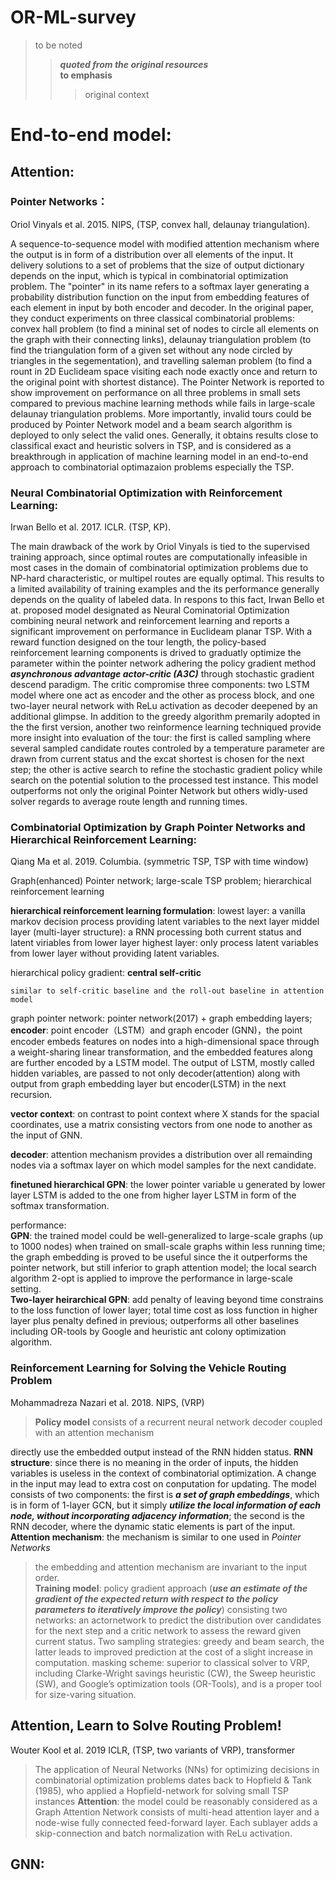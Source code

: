 # OR-ML-survey
> to be noted
>>  ***quoted from the original resources***  
>>  **to emphasis**  
>> > original context
# End-to-end model:

## Attention:

### Pointer Networks：
Oriol Vinyals et al. 2015.  NIPS, (TSP, convex hall, delaunay triangulation).  

A sequence-to-sequence model with modified attention mechanism where the output is in form of a distribution over all elements of the input. It delivery solutions to a set of problems that the size of output dictionary depends on the input, which is typical in combinatorial optimization problem. The "pointer" in its name refers to a softmax layer generating a probability distribution function on the input from embedding features of each element in input by both encoder and decoder. In the original paper, they conduct experiments on three classical combinatorial problems: convex hall problem (to find a mininal set of nodes to circle all elements on the graph with their connecting links), delaunay triangulation problem (to find the triangulation form of a given set without any node circled by triangles in the segementation), and travelling saleman problem (to find a rount in 2D Euclideam space visiting each node exactly once and return to the original point with shortest distance). The Pointer Network is reported to show improvement on performance on all three problems in small sets compared to previous machine learning methods while fails in large-scale delaunay triangulation problems. More importantly, invalid tours could be produced by Pointer Network model and a beam search algorithm is deployed to only select the valid ones. Generally, it obtains results close to classifical exact and heuristic solvers in TSP, and is considered as a breakthrough in application of machine learning model in an end-to-end approach to combinatorial optimazaion problems especially the TSP.

### Neural Combinatorial Optimization with Reinforcement Learning:
Irwan Bello et al. 2017. ICLR. (TSP, KP).  

The main drawback of the work by Oriol Vinyals is tied to the supervised training approach, since optimal routes are computationally infeasible in most cases in the domain of combinatorial optimization problems due to NP-hard characteristic, or multipel routes are equally optimal. This results to a limited availability of training examples and the its performance generally depends on the quality of labeled data. In respons to this fact, Irwan Bello et at. proposed model designated as Neural Cominatorial Optimization combining neural network and reinforcement learning and reports a significant improvement on performance in Euclideam planar TSP. With a reward function designed on the tour length, the policy-based reinforcement learning components is drived to graduatly optimize the parameter within the pointer network adhering the policy gradient method ***asynchronous advantage actor-critic (A3C)*** through stochastic gradient descend paradigm. The critic compromise three components: two LSTM model where one act as encoder and the other as process block, and one two-layer neural network with ReLu activation as decoder deepened by an additional glimpse. In addition to the greedy algorithm premarily adopted in the the first version, another two reinformence learning techniqued provide more insight into evaluation of the tour: the first is called sampling where several sampled candidate routes controled by a temperature parameter are drawn from current status and the excat shortest is chosen for the next step; the other is active search to refine the stochastic gradient policy while search on the potential solution to the processed test instance. This model outperforms not only the original Pointer Network but others widly-used solver regards to average route length and running times.

### Combinatorial Optimization by Graph Pointer Networks and Hierarchical Reinforcement Learning:
Qiang Ma et al. 2019. Columbia. (symmetric TSP, TSP with time window)  

Graph(enhanced) Pointer network; large-scale TSP problem; hierarchical reinforcement learning

**hierarchical reinforcement learning formulation**: 
  lowest layer: a vanilla markov decision process providing latent variables to the next layer
  middel layer (multi-layer structure): a RNN processing both current status and latent viriables from lower layer
  highest layer: only process latent variables from lower layer without providing latent variables.
  
  hierarchical policy gradient:
    **central self-critic** 
```
similar to self-critic baseline and the roll-out baseline in attention model
```
  
graph pointer network:
  pointer network(2017) + graph embedding layers; 
  **encoder**:  point encoder（LSTM）and graph encoder (GNN)，the point encoder embeds features on nodes into a high-dimensional space through a weight-sharing linear transformation, and the embedded features along are further encoded by a LSTM model. The output of LSTM, mostly called hidden variables, are passed to not only decoder(attention) along with output from graph embedding layer but encoder(LSTM) in the next recursion.
  
  **vector context**: on contrast to point context where X stands for the spacial coordinates, use a matrix consisting vectors from one node to another as the input of GNN.
  
  **decoder**: attention mechanism provides a distribution over all remainding nodes via a softmax layer on which model samples for the next candidate.
  
  **finetuned hierarchical GPN**: the lower pointer variable u generated by lower layer LSTM is added to the one from higher layer LSTM in form of the softmax transformation.
  
  performance:  
  **GPN**: the trained model could be well-generalized to large-scale graphs (up to 1000 nodes) when trained on small-scale graphs within less running time; the graph embedding is proved to be useful since the it outperforms the pointer network, but still inferior to graph attention model; the local search algorithm 2-opt is applied to improve the performance in large-scale setting.  
  **Two-layer heirarchical GPN**: add penalty of leaving beyond time constrains to the loss function of lower layer; total time cost as loss function in higher layer plus penalty defined in previous; outperforms all other baselines including OR-tools by Google and heuristic ant colony optimization algorithm.  
  
### Reinforcement Learning for Solving the Vehicle Routing Problem
Mohammadreza Nazari et al. 2018. NIPS, (VRP)
> **Policy model** consists of a recurrent neural network decoder coupled with an attention mechanism 

directly use the embedded output instead of the RNN hidden status.
**RNN structure**: since there is no meaning in the order of inputs, the hidden variables is useless in the context of combinatorial optimization. A change in the input may lead to extra cost on conputation for updating. The model consists of two components: the first is ***a set of graph embeddings***, which is in form of 1-layer GCN, but it simply ***utilize the local information of each node, without incorporating adjacency information***; the second is the RNN decoder, where the dynamic static elements is part of the input.  
**Attention mechanism**: the mechanism is similar to one used in *Pointer Networks*
> the embedding and attention mechanism are invariant to the input order.  
**Training model**: policy gradient approach (***use an estimate of the gradient of the expected return with respect to the policy parameters to iteratively improve the policy***) consisting two networks: an actornetwork to predict the distribution over candidates for the next step and a critic network to assess the reward given current status. Two sampling strategies: greedy and beam search, the latter leads to improved prediction at the cost of a slight increase in computation.
masking scheme: superior to classical solver to VRP, including Clarke-Wright savings heuristic (CW), the Sweep heuristic (SW), and Google’s optimization tools (OR-Tools), and is a proper tool for size-varing situation.

## Attention, Learn to Solve Routing Problem!
Wouter Kool et al. 2019 ICLR, (TSP, two variants of VRP), transformer
>The application of Neural Networks (NNs) for optimizing decisions in combinatorial optimization problems dates back to Hopfield & Tank (1985), who applied a Hopfield-network for solving small TSP instances
**Attention**: the model could be reasonably considered as a Graph Attention Network
consists of multi-head attention layer and a node-wise fully connected feed-forward layer. Each sublayer adds a skip-connection and batch normalization with ReLu activation.

## GNN: 

### 
